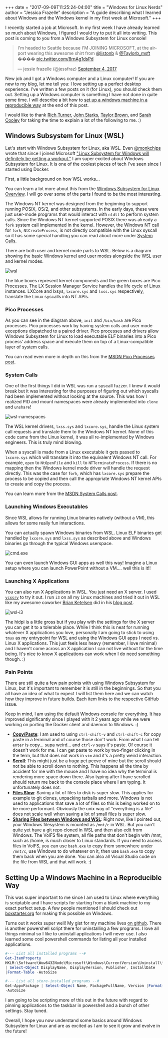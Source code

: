 +++
date = "2017-09-09T11:25:24-04:00"
title = "Windows for Linux Nerds"
author = "Jessica Frazelle"
description = "A guide describing what I learned about Windows and the Windows kernel in my first week at Microsoft."
+++

I recently started a job at Microsoft. In my first week I have already
learned so much about Windows, I figured I would try to put it all into
writing. This post is coming to you from a Windows Subsystem for Linux console!

<blockquote class="twitter-tweet" data-lang="en"><p lang="en" dir="ltr">I&#39;m
headed to Seattle because I&#39;M JOINING MICROSOFT, at the airport wearing
this awesome shirt from <a href="https://twitter.com/listonb">@listonb</a>
&amp; <a href="https://twitter.com/Taylorb_msft">@Taylorb_msft</a> ���� <a
href="https://t.co/8rnAg1dsPd">pic.twitter.com/8rnAg1dsPd</a></p>&mdash; jessie
frazelle (@jessfraz) <a
href="https://twitter.com/jessfraz/status/904710675779514368">September 4,
2017</a></blockquote>
<script async src="//platform.twitter.com/widgets.js" charset="utf-8"></script>

New job and I got a Windows computer and a Linux computer! If you are new to my
blog, let me tell you: I love setting up a perfect desktop experience.
I've written a few posts on it (for Linux), you should check them out.
Setting up a Windows
computer is something I have not done in quite some time. I will
describe a bit how to [set up a windows machine in a reproducible
way](#setting-up-a-windows-machine-in-a-reproducible-way) at the end of this
post.

I would like to thank [Rich Turner](https://twitter.com/richturn_ms), [John
Starks](https://twitter.com/gigastarks),
[Taylor Brown](https://twitter.com/Taylorb_msft), and [Sarah
Cooley](https://twitter.com/VirtualScooley) for taking the time to explain
a lot of the following to me. :)

## Windows Subsystem for Linux (WSL)

Let's start with Windows Subsystem for Linux, aka
WSL. Even [@monkchips](https://twitter.com/monkchips) wrote that since I joined
Microsoft ["Linux
Subsystem for Windows will definitely be getting
a workout."](https://redmonk.com/jgovernor/2017/09/06/on-hiring-jessie-frazelle-microsofts-developer-advocacy-hot-streak-continues/)
I am super excited about Windows Subsystem for Linux. It is one of the coolest
pieces of tech I've seen since I started using Docker.

First, a little background on how WSL works...

You can learn a lot more about this from the
[Windows Subsystem for Linux Overview](https://blogs.msdn.microsoft.com/wsl/2016/04/22/windows-subsystem-for-linux-overview/). I will go over some of the parts I found to be the most interesting.

The Windows NT kernel was designed from the beginning to support running POSIX,
OS/2, and other subsystems. In the early days, these were just user-mode
programs that would interact with `ntdll` to perform system calls. Since the
Windows NT kernel supported POSIX there was already a `fork` system call
implemented in the kernel. However, the Windows NT call for `fork`,
`NtCreateProcess`, is not directly compatible with the Linux syscall so it has
some special handling you can read about more under [System Calls](#system-calls).

There are both user and kernel mode parts to WSL. Below is a diagram showing
the basic Windows kernel and user modes alongside the WSL user and kernel
modes.

![wsl](/img/wsl.png)

The blue boxes represent kernel components and the green boxes are Pico Processes.
The LX Session Manager Service handles the life cycle of Linux instances.
LXCore and lxsys, `lxcore.sys` and `lxss.sys` respectively,
translate the Linux syscalls into NT APIs.

### Pico Processes

As you can see in the diagram above, `init` and `/bin/bash` are
Pico processes. Pico processes work by having system calls and user mode
exceptions dispatched to a paired driver. Pico processes and drivers allow
Windows Subsystem for Linux to load executable ELF binaries into a Pico
process’ address space and execute them on top of a Linux-compatible layer of
system calls.

You can read even more in depth on this from the [MSDN Pico Processes
post](https://blogs.msdn.microsoft.com/wsl/2016/05/23/pico-process-overview/).

### System Calls

One of the first things I did in WSL was run a syscall fuzzer. I knew it would
break but it was interesting for the purposes of figuring out which syscalls
had been implemented without looking at the source. This was how I realized
PID and mount namespaces were already implemented into `clone` and `unshare`!

![wsl-namespaces](/img/wsl-unshare.gif)

The WSL kernel drivers, `lxss.sys` and `lxcore.sys`, handle the Linux system call
requests and translate them to the Windows NT kernel. None of this code came
from the Linux kernel, it was all re-implemented by Windows engineers. This is
truly mind blowing.

When a syscall is made from a Linux executable it gets
passed to `lxcore.sys` which will translate it into the equivalent Windows NT
call. For example, `open` to `NtOpenFile` and `kill` to
`NTTerminateProcess`. If there is no mapping then the Windows kernel mode
driver will handle the request directly. This was the case for `fork`, which
has `lxcore.sys` prepare the process to be copied and then call the appropriate
Windows NT kernel APIs to create and copy the process.

You can learn more from the [MSDN System Calls
post](https://blogs.msdn.microsoft.com/wsl/2016/06/08/wsl-system-calls/).

### Launching Windows Executables

Since WSL allows for running Linux binaries natively (without a VM),
this allows for some really fun interactions.

You can actually spawn Windows binaries from WSL. Linux ELF binaries get
handled by `lxcore.sys` and `lxss.sys` as described above and Windows binaries
go through the typical Windows userspace.

![cmd.exe](/img/cmd-exe.gif)

You can even launch Windows GUI apps as well this way! Imagine a Linux setup
where you can launch PowerPoint without a VM.... well this is it!!

### Launching X Applications

You can also run X Applications in WSL. You just need an X server. I used
[`vcxsrv`](https://sourceforge.net/projects/vcxsrv/) to try it out. I run
`i3` on all my Linux machines and tried it out in WSL like my awesome coworker [Brian Ketelsen](https://twitter.com/bketelsen)
did in his [blog post](https://www.brianketelsen.com/i3-windows/).

![wsl-i3](/img/wsl-i3.jpg)

The hidpi is a little gross but if you play with the settings for the X server
you can get it to a tolerable place. While I think this is neat for running
whatever X applications you love, personally I am going to stick to
using `tmux` as my entrypoint for WSL and using the Windows GUI apps I need vs.
Linux X applications. This just feels less heavy (remember, I love minimal)
and I haven't come across an X application I can not live without for the
time being. It's nice to know X applications can work when I do need something
though. :)

### Pain Points

There are still quite a few pain points with using Windows Subsystem for Linux,
but it's important to remember it is still in the beginnings.
So that you all have an idea of what to expect I will list
them here and we can watch how they improve in future builds. Each item links to
the respective GitHub issue.

Keep in mind, I am using the default Windows console for everything. It has
improved significantly since I played with it 2 years ago while we were
working on porting the Docker client and daemon to Windows. :)

- [**Copy/Paste**](https://github.com/Microsoft/BashOnWindows/issues/235):
  I am used to using `ctrl-shift-v` and `ctrl-shift-c` for copy
  paste in a terminal and of course those don't work. From what I can tell
  `enter` is copy... supa weird... and `ctrl-v` says it's paste. Of course it
  doesn't work for me. I can get paste to work by two-finger clicking in the
  term, but that does not work in `vim` and it's a pretty weird interaction.
- [**Scroll**](https://github.com/Microsoft/BashOnWindows/issues/279):
  This might just be a _huge_ pet peeve of mine but the scroll
  should not be able to scroll down to nothing. This happens all the time by
  accident for me with the mouse and I have no idea why the terminal is
  rendering more space down there.
  Also typing after I have scrolled should return me back to the
  console place where I am typing. It unfortunately does not.
- [**Files Slow**](https://github.com/Microsoft/BashOnWindows/issues/873):
  Saving a lot of files to disk is super slow. This applies for
  example to git clones, unpacking tarballs and more. Windows is not used to
  applications that save a lot of files so this is being worked on to be more
  performant. Obviously the unix way of "everything is a file" does not scale
  well when saving a lot of small files is super slow.
- [**Sharing Files between Windows and
  WSL**](https://github.com/Microsoft/BashOnWindows/issues/1051):
  Right now, like I pointed out,
  your Windows filesystem is mounted as `/mnt/c` in WSL. But you can't quite
  yet have a git repo cloned in WSL and then also edit from Windows. The VolFS
  file system, all file paths that don't begin with /mnt, such as /home, is
  much closer to Linux standards. If you need to access files in VolFS,
  you can use `bash.exe` to copy them somewhere under `/mnt/c`,
  use Windows to do whatever on it, then use `bash.exe` to copy them back
  when you are done. You can also all Visual Studio code on the file from WSL
  and that will work. :)

## Setting Up a Windows Machine in a Reproducible Way

This was super important to me since I am used to Linux where everything is
scriptable and I have scripts for starting from a blank machine to my exact
perfect setup. A few people mentioned I should check out
[boxstarter.org](http://boxstarter.org) for making this possible on Windows.

Turns out it works super well! My gist for my machine lives [on
github](https://gist.github.com/jessfraz/7c319b046daa101a4aaef937a20ff41f).
There is another powershell script there for uninstalling a few programs.
I love all things minimal so I like to uninstall applications I will never use.
I also learned some cool powershell commands for listing all your installed
applications.

```powershell
#--- List all installed programs --#
Get-ItemProperty
HKLM:\Software\Wow6432Node\Microsoft\Windows\CurrentVersion\Uninstall\*
| Select-Object DisplayName, DisplayVersion, Publisher, InstallDate
|Format-Table -AutoSize

#--- List all store-installed programs --#
Get-AppxPackage | Select-Object Name, PackageFullName, Version |Format-Table
-AutoSize
```

I am going to be scripting more of this out in the future with regard to
pinning applications to the taskbar in powershell and a bunch of other
settings. Stay tuned.

Overall, I hope you now understand some basics around Windows Subsystem for
Linux and are as excited as I am to see it grow and evolve in the future!
